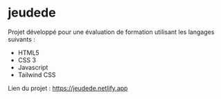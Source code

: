# jeudede

Projet développé pour une évaluation de formation utilisant les langages suivants :

- HTML5
- CSS 3
- Javascript
- Tailwind CSS

Lien du projet : https://jeudede.netlify.app
